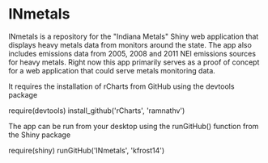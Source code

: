 INmetals
========
INmetals is a repository for the "Indiana Metals" Shiny web application that displays heavy metals data from monitors around the state.  The app also includes emissions data from 2005, 2008 and 2011 NEI emissions sources for heavy metals.  Right now this app primarily serves as a proof of concept for a web application that could serve metals monitoring data.

It requires the installation of rCharts from GitHub using the devtools package

  require(devtools)
  install_github('rCharts', 'ramnathv')

The app can be run from your desktop using the runGitHub() function from the Shiny package

  require(shiny)
  runGitHub('INmetals', 'kfrost14')
